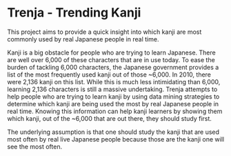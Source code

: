 Trenja - Trending Kanji
===========

This project aims to provide a quick insight into which kanji
are most commonly used by real Japanese people in real time.

Kanji is a big obstacle for people who are trying to learn Japanese.
There are well over 6,000 of these characters that are in use today.
To ease the burden of tackling 6,000 characters, the Japanese government
provides a list of the most frequently used kanji out of those ~6,000.
In 2010, there were 2,136 kanji on this list. While this is much less
intimidating than 6,000, learning 2,136 characters is still a massive
undertaking. Trenja attempts to help people who are trying to learn
kanji by using data mining strategies to determine which kanji are
being used the most by real Japanese people in real time. Knowing this
information can help kanji learners by showing them which kanji, out
of the ~6,000 that are out there, they should study first.

The underlying assumption is that one should study the kanji that are used
most often by real live Japanese people because those are the kanji
one will see the most often.
